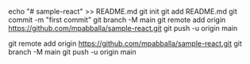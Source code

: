 echo "# sample-react" >> README.md
git init
git add README.md
git commit -m "first commit"
git branch -M main
git remote add origin https://github.com/mpabballa/sample-react.git
git push -u origin main

git remote add origin https://github.com/mpabballa/sample-react.git
git branch -M main
git push -u origin main